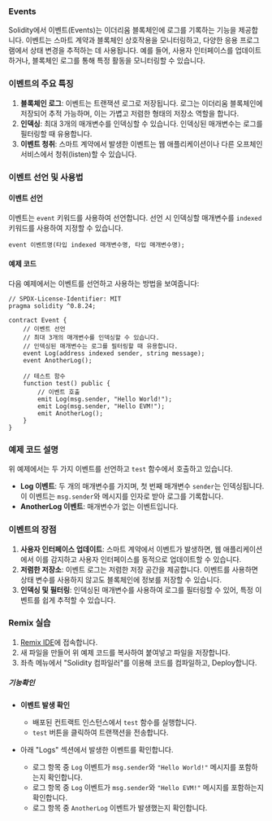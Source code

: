 ### Events

Solidity에서 이벤트(Events)는 이더리움 블록체인에 로그를 기록하는 기능을 제공합니다.
이벤트는 스마트 계약과 블록체인 상호작용을 모니터링하고, 다양한 응용 프로그램에서 상태 변경을 추적하는 데 사용됩니다.
예를 들어, 사용자 인터페이스를 업데이트하거나, 블록체인 로그를 통해 특정 활동을 모니터링할 수 있습니다.

### 이벤트의 주요 특징

1. **블록체인 로그**: 이벤트는 트랜잭션 로그로 저장됩니다. 로그는 이더리움 블록체인에 저장되어 추적 가능하며, 이는 가볍고 저렴한 형태의 저장소 역할을 합니다.
2. **인덱싱**: 최대 3개의 매개변수를 인덱싱할 수 있습니다. 인덱싱된 매개변수는 로그를 필터링할 때 유용합니다.
3. **이벤트 청취**: 스마트 계약에서 발생한 이벤트는 웹 애플리케이션이나 다른 오프체인 서비스에서 청취(listen)할 수 있습니다.

### 이벤트 선언 및 사용법

#### 이벤트 선언

이벤트는 `event` 키워드를 사용하여 선언합니다. 선언 시 인덱싱할 매개변수를 `indexed` 키워드를 사용하여 지정할 수 있습니다.

```solidity
event 이벤트명(타입 indexed 매개변수명, 타입 매개변수명);
```

#### 예제 코드

다음 예제에서는 이벤트를 선언하고 사용하는 방법을 보여줍니다:

```solidity
// SPDX-License-Identifier: MIT
pragma solidity ^0.8.24;

contract Event {
    // 이벤트 선언
    // 최대 3개의 매개변수를 인덱싱할 수 있습니다.
    // 인덱싱된 매개변수는 로그를 필터링할 때 유용합니다.
    event Log(address indexed sender, string message);
    event AnotherLog();

    // 테스트 함수
    function test() public {
        // 이벤트 호출
        emit Log(msg.sender, "Hello World!");
        emit Log(msg.sender, "Hello EVM!");
        emit AnotherLog();
    }
}
```

### 예제 코드 설명

위 예제에서는 두 가지 이벤트를 선언하고 `test` 함수에서 호출하고 있습니다.

- **Log 이벤트**: 두 개의 매개변수를 가지며, 첫 번째 매개변수 `sender`는 인덱싱됩니다. 이 이벤트는 `msg.sender`와 메시지를 인자로 받아 로그를 기록합니다.
- **AnotherLog 이벤트**: 매개변수가 없는 이벤트입니다.

### 이벤트의 장점

1. **사용자 인터페이스 업데이트**: 스마트 계약에서 이벤트가 발생하면, 웹 애플리케이션에서 이를 감지하고 사용자 인터페이스를 동적으로 업데이트할 수 있습니다.
2. **저렴한 저장소**: 이벤트 로그는 저렴한 저장 공간을 제공합니다. 이벤트를 사용하면 상태 변수를 사용하지 않고도 블록체인에 정보를 저장할 수 있습니다.
3. **인덱싱 및 필터링**: 인덱싱된 매개변수를 사용하여 로그를 필터링할 수 있어, 특정 이벤트를 쉽게 추적할 수 있습니다.

### Remix 실습

1. [Remix IDE](https://remix.ethereum.org/)에 접속합니다.
2. 새 파일을 만들어 위 예제 코드를 복사하여 붙여넣고 파일을 저장합니다.
3. 좌측 메뉴에서 "Solidity 컴파일러"를 이용해 코드를 컴파일하고, Deploy합니다.

##### 기능확인

- **이벤트 발생 확인**
    - 배포된 컨트랙트 인스턴스에서 `test` 함수를 실행합니다.
    - `test` 버튼을 클릭하여 트랜잭션을 전송합니다.

- 아래 "Logs" 섹션에서 발생한 이벤트를 확인합니다.
    - 로그 항목 중 `Log` 이벤트가 `msg.sender`와 `"Hello World!"` 메시지를 포함하는지 확인합니다.
    - 로그 항목 중 `Log` 이벤트가 `msg.sender`와 `"Hello EVM!"` 메시지를 포함하는지 확인합니다.
    - 로그 항목 중 `AnotherLog` 이벤트가 발생했는지 확인합니다.

